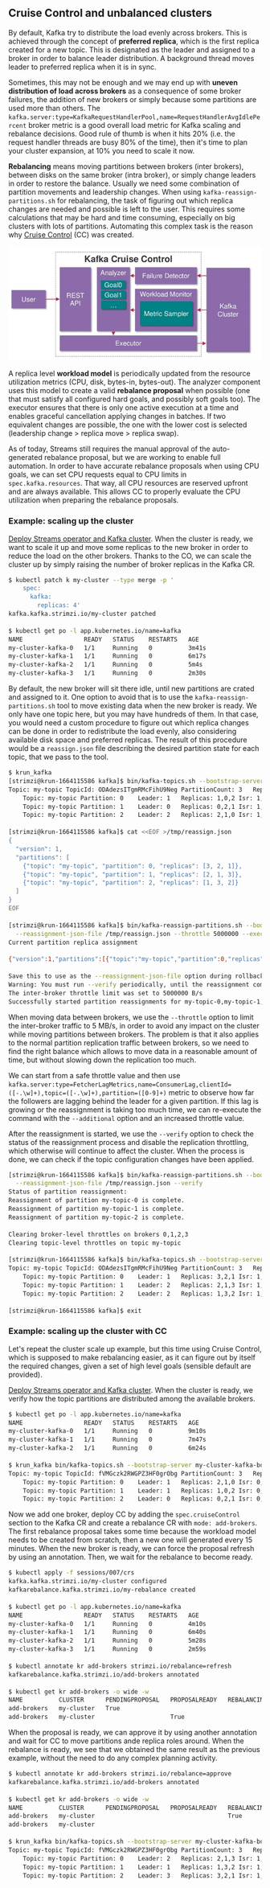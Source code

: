 ## Cruise Control and unbalanced clusters

By default, Kafka try to distribute the load evenly across brokers. This is achieved through the concept of **preferred
replica**, which is the first replica created for a new topic. This is designated as the leader and assigned to a broker
in order to balance leader distribution. A background thread moves leader to preferred replica when it is in sync.

Sometimes, this may not be enough and we may end up with **uneven distribution of load across brokers** as a consequence
of some broker failures, the addition of new brokers or simply because some partitions are used more than others.
The `kafka.server:type=KafkaRequestHandlerPool,name=RequestHandlerAvgIdlePercent` broker metric is a good overall load
metric for Kafka scaling and rebalance decisions. Good rule of thumb is when it hits 20% (i.e. the request handler
threads are busy 80% of the time), then it's time to plan your cluster expansion, at 10% you need to scale it now.

**Rebalancing** means moving partitions between brokers (inter brokers), between disks on the same broker
(intra broker), or simply change leaders in order to restore the balance. Usually we need some combination of partition
movements and leadership changes. When using `kafka-reassign-partitions.sh` for rebalancing, the task of figuring out
which replica changes are needed and possible is left to the user. This requires some calculations that may be hard and
time consuming, especially on big clusters with lots of partitions. Automating this complex task is the reason
why [Cruise Control](https://github.com/linkedin/cruise-control) (CC) was created.

![](images/cc.png)

A replica level **workload model** is periodically updated from the resource utilization metrics (CPU, disk, bytes-in,
bytes-out). The analyzer component uses this model to create a valid **rebalance proposal** when possible (one that must
satisfy all configured hard goals, and possibly soft goals too). The executor ensures that there is only one active
execution at a time and enables graceful cancellation applying changes in batches. If two equivalent changes are
possible, the one with the lower cost is selected (leadership change > replica move > replica swap).

As of today, Streams still requires the manual approval of the auto-generated rebalance proposal, but we are working to
enable full automation. In order to have accurate rebalance proposals when using CPU goals, we can set CPU requests
equal to CPU limits in `spec.kafka.resources`. That way, all CPU resources are reserved upfront and are always
available. This allows CC to properly evaluate the CPU utilization when preparing the rebalance proposals.

### Example: scaling up the cluster

[Deploy Streams operator and Kafka cluster](/sessions/001). When the cluster is ready, we want to scale it up and move
some replicas to the new broker in order to reduce the load on the other brokers. Thanks to the CO, we can scale the
cluster up by simply raising the number of broker replicas in the Kafka CR.

```sh
$ kubectl patch k my-cluster --type merge -p '
    spec:
      kafka:
        replicas: 4'
kafka.kafka.strimzi.io/my-cluster patched

$ kubectl get po -l app.kubernetes.io/name=kafka
NAME                 READY   STATUS    RESTARTS   AGE
my-cluster-kafka-0   1/1     Running   0          3m41s
my-cluster-kafka-1   1/1     Running   0          6m17s
my-cluster-kafka-2   1/1     Running   0          5m4s
my-cluster-kafka-3   1/1     Running   0          2m30s
```

By default, the new broker will sit there idle, until new partitions are crated and assigned to it. One option to avoid
that is to use the `kafka-reassign-partitions.sh` tool to move existing data when the new broker is ready. We only have
one topic here, but you may have hundreds of them. In that case, you would need a custom procedure to figure out which
replica changes can be done in order to redistribute the load evenly, also considering available disk space and
preferred replicas. The result of this procedure would be a `reassign.json` file describing the desired partition state
for each topic, that we pass to the tool.

```sh
$ krun_kafka
[strimzi@krun-1664115586 kafka]$ bin/kafka-topics.sh --bootstrap-server my-cluster-kafka-bootstrap:9092 --topic my-topic --describe
Topic: my-topic	TopicId: ODAdezsITgmRMcFihU9Neg	PartitionCount: 3	ReplicationFactor: 3	Configs: min.insync.replicas=2,message.format.version=3.0-IV1,retention.bytes=1073741824
	Topic: my-topic	Partition: 0	Leader: 1	Replicas: 1,0,2	Isr: 1,2,0
	Topic: my-topic	Partition: 1	Leader: 0	Replicas: 0,2,1	Isr: 1,2,0
	Topic: my-topic	Partition: 2	Leader: 2	Replicas: 2,1,0	Isr: 1,2,0

[strimzi@krun-1664115586 kafka]$ cat <<EOF >/tmp/reassign.json
{
  "version": 1,
  "partitions": [
    {"topic": "my-topic", "partition": 0, "replicas": [3, 2, 1]},
    {"topic": "my-topic", "partition": 1, "replicas": [2, 1, 3]},
    {"topic": "my-topic", "partition": 2, "replicas": [1, 3, 2]}
  ]
}
EOF

[strimzi@krun-1664115586 kafka]$ bin/kafka-reassign-partitions.sh --bootstrap-server my-cluster-kafka-bootstrap:9092 \
  --reassignment-json-file /tmp/reassign.json --throttle 5000000 --execute
Current partition replica assignment

{"version":1,"partitions":[{"topic":"my-topic","partition":0,"replicas":[1,0,2],"log_dirs":["any","any","any"]},{"topic":"my-topic","partition":1,"replicas":[0,2,1],"log_dirs":["any","any","any"]},{"topic":"my-topic","partition":2,"replicas":[2,1,0],"log_dirs":["any","any","any"]}]}

Save this to use as the --reassignment-json-file option during rollback
Warning: You must run --verify periodically, until the reassignment completes, to ensure the throttle is removed.
The inter-broker throttle limit was set to 5000000 B/s
Successfully started partition reassignments for my-topic-0,my-topic-1,my-topic-2
```

When moving data between brokers, we use the `--throttle` option to limit the inter-broker traffic to 5 MB/s, in order
to avoid any impact on the cluster while moving partitions between brokers. The problem is that it also applies to the
normal partition replication traffic between brokers, so we need to find the right balance which allows to move data in
a reasonable amount of time, but without slowing down the replication too much.

We can start from a safe throttle value and then
use `kafka.server:type=FetcherLagMetrics,name=ConsumerLag,clientId=([-.\w]+),topic=([-.\w]+),partition=([0-9]+)`
metric to observe how far the followers are lagging behind the leader for a given partition. If this lag is growing or
the reassignment is taking too much time, we can re-execute the command with the `--additional` option and an increased
throttle value.

After the reassignment is started, we use the `--verify` option to check the status of the reassignment process and
disable the replication throttling, which otherwise will continue to affect the cluster. When the process is done, we
can check if the topic configuration changes have been applied.

```sh
[strimzi@krun-1664115586 kafka]$ bin/kafka-reassign-partitions.sh --bootstrap-server my-cluster-kafka-bootstrap:9092 \
  --reassignment-json-file /tmp/reassign.json --verify
Status of partition reassignment:
Reassignment of partition my-topic-0 is complete.
Reassignment of partition my-topic-1 is complete.
Reassignment of partition my-topic-2 is complete.

Clearing broker-level throttles on brokers 0,1,2,3
Clearing topic-level throttles on topic my-topic

[strimzi@krun-1664115586 kafka]$ bin/kafka-topics.sh --bootstrap-server my-cluster-kafka-bootstrap:9092 --topic my-topic --describe
Topic: my-topic	TopicId: ODAdezsITgmRMcFihU9Neg	PartitionCount: 3	ReplicationFactor: 3	Configs: min.insync.replicas=2,message.format.version=3.0-IV1,retention.bytes=1073741824
	Topic: my-topic	Partition: 0	Leader: 1	Replicas: 3,2,1	Isr: 1,2,3
	Topic: my-topic	Partition: 1	Leader: 2	Replicas: 2,1,3	Isr: 1,2,3
	Topic: my-topic	Partition: 2	Leader: 2	Replicas: 1,3,2	Isr: 1,2,3

[strimzi@krun-1664115586 kafka]$ exit
```

### Example: scaling up the cluster with CC

Let's repeat the cluster scale up example, but this time using Cruise Control, which is supposed to make rebalancing
easier, as it can figure out by itself the required changes, given a set of high level goals (sensible default are
provided).

[Deploy Streams operator and Kafka cluster](/sessions/001). When the cluster is ready, we verify how the topic
partitions are distributed among the available brokers.

```sh
$ kubectl get po -l app.kubernetes.io/name=kafka
NAME                 READY   STATUS    RESTARTS   AGE
my-cluster-kafka-0   1/1     Running   0          9m10s
my-cluster-kafka-1   1/1     Running   0          7m47s
my-cluster-kafka-2   1/1     Running   0          6m24s

$ krun_kafka bin/kafka-topics.sh --bootstrap-server my-cluster-kafka-bootstrap:9092 --topic my-topic --describe
Topic: my-topic	TopicId: fVMGczk2RWGPZ3HF0grObg	PartitionCount: 3	ReplicationFactor: 3	Configs: min.insync.replicas=2,message.format.version=3.0-IV1,retention.bytes=1073741824
	Topic: my-topic	Partition: 0	Leader: 1	Replicas: 2,1,0	Isr: 0,1,2
	Topic: my-topic	Partition: 1	Leader: 1	Replicas: 1,0,2	Isr: 0,1,2
	Topic: my-topic	Partition: 2	Leader: 0	Replicas: 0,2,1	Isr: 0,1,2
```

Now we add one broker, deploy CC by adding the `spec.cruiseControl` section to the Kafka CR and create a rebalance CR
with `mode: add-brokers`. The first rebalance proposal takes some time because the workload model needs to be created
from scratch, then a new one will generated every 15 minutes. When the new broker is ready, we can force the proposal
refresh by using an annotation. Then, we wait for the rebalance to become ready.

```sh
$ kubectl apply -f sessions/007/crs
kafka.kafka.strimzi.io/my-cluster configured
kafkarebalance.kafka.strimzi.io/my-rebalance created

$ kubectl get po -l app.kubernetes.io/name=kafka
NAME                 READY   STATUS    RESTARTS   AGE
my-cluster-kafka-0   1/1     Running   0          4m10s
my-cluster-kafka-1   1/1     Running   0          6m40s
my-cluster-kafka-2   1/1     Running   0          5m28s
my-cluster-kafka-3   1/1     Running   0          2m59s

$ kubectl annotate kr add-brokers strimzi.io/rebalance=refresh
kafkarebalance.kafka.strimzi.io/add-brokers annotated

$ kubectl get kr add-brokers -o wide -w
NAME          CLUSTER      PENDINGPROPOSAL   PROPOSALREADY   REBALANCING   READY   NOTREADY
add-brokers   my-cluster   True
add-brokers   my-cluster                     True
```

When the proposal is ready, we can approve it by using another annotation and wait for CC to move partitions ande
replica roles around. When the rebalance is ready, we see that we obtained the same result as the previous example,
without the need to do any complex planning activity.

```sh
$ kubectl annotate kr add-brokers strimzi.io/rebalance=approve
kafkarebalance.kafka.strimzi.io/add-brokers annotated

$ kubectl get kr add-brokers -o wide -w
NAME          CLUSTER      PENDINGPROPOSAL   PROPOSALREADY   REBALANCING   READY   NOTREADY
add-brokers   my-cluster                                     True
add-brokers   my-cluster                                                   True

$ krun_kafka bin/kafka-topics.sh --bootstrap-server my-cluster-kafka-bootstrap:9092 --topic my-topic --describe
Topic: my-topic	TopicId: fVMGczk2RWGPZ3HF0grObg	PartitionCount: 3	ReplicationFactor: 3	Configs: min.insync.replicas=2,message.format.version=3.0-IV1,retention.bytes=1073741824
	Topic: my-topic	Partition: 0	Leader: 2	Replicas: 2,1,3	Isr: 1,2,3
	Topic: my-topic	Partition: 1	Leader: 1	Replicas: 1,3,2	Isr: 1,2,3
	Topic: my-topic	Partition: 2	Leader: 3	Replicas: 3,2,1	Isr: 1,2,3
```
